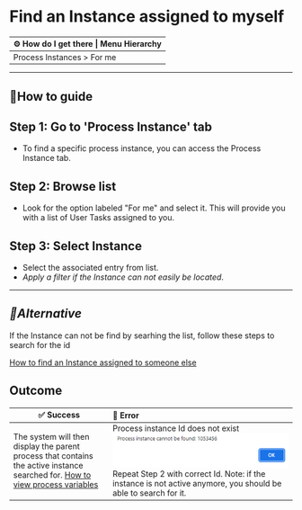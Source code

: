 # Find an Instance assigned to myself

| ⚙ How do I get there \| Menu Hierarchy |
| -------------------------------------- |
| Process Instances > For me             |

---

## 📔How to guide

## **Step 1: Go to 'Process Instance' tab**

- To find a specific process instance, you can access the Process Instance tab.



## **Step 2: Browse list** 

- Look for the option labeled "For me" and select it. This will provide you with a  list of User Tasks assigned to you.

## **Step 3: Select Instance**

- Select the associated entry from list.
- *Apply a filter if the Instance can not easily be located*.

---

## *🌱Alternative*

If the Instance can not be find by searhing the list, follow these steps to search for the id

[How to find an Instance assigned to someone else](https://github.com/sartography/spiff-arena/blob/main/docs/how_to/find_an_Instance_assigned_to_someone_else.md) 

## **Outcome**

| ✅ Success                                                    | 🚫 Error                                                      |
| ------------------------------------------------------------ | :------------------------------------------------------------ |
| The system will then display the parent process that contains the active instance searched for. [How to view process variables](https://github.com/sartography/spiff-arena/blob/main/docs/how_to/view_process_variables.md) | Process instance Id does not exist ![suspend_status](images/process_instance_not_found.png) Repeat Step 2 with correct Id. Note: if the instance is not active anymore, you should be able to search for it.|
